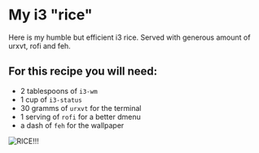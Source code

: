 # My i3 "rice"

Here is my humble but efficient i3 rice. Served with generous amount of urxvt, rofi and feh.

## For this recipe you will need:

- 2 tablespoons of `i3-wm`
- 1 cup of `i3-status`
- 30 gramms of `urxvt` for the terminal
- 1 serving of `rofi` for a better dmenu
- a dash of `feh` for the wallpaper


![](https://i.imgur.com/bFaOifi.jpg "RICE!!!")
